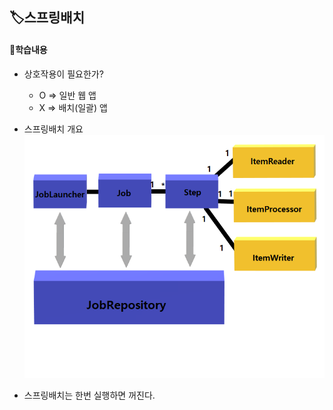 ## 🏷️스프링배치
#### 🔻학습내용
* 상호작용이 필요한가?
    - O => 일반 웹 앱
    - X => 배치(일괄) 앱


* 스프링배치 개요
![img.png](img.png)

* 스프링배치는 한번 실행하면 꺼진다. 



